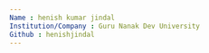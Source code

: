 ```yaml
---
Name : henish kumar jindal
Institution/Company : Guru Nanak Dev University 
Github : henishjindal
---
```

